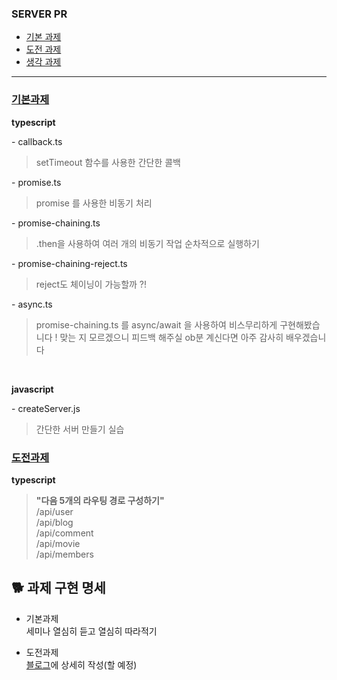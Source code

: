<!-- PR의 제목은 "[N주차] 기본/도전/생각 과제 제출" 으로 작성해주시면 되겠습니다 -->

### SERVER PR

- [기본 과제](#기본과제)
- [도전 과제](#도전과제)
- [생각 과제](https://tjdnjs.github.io/sopt/sopt2/#%EB%8F%84%EC%A0%84-%EA%B3%BC%EC%A0%9C)

---

<!-- 어떤 과제를 구현했는지 적어주세요! -->
### [기본과제](/2nd-week-task/basic/)

**typescript**

\- callback.ts

> setTimeout 함수를 사용한 간단한 콜백

\- promise.ts

> promise 를 사용한 비동기 처리

\- promise-chaining.ts

> .then을 사용하여 여러 개의 비동기 작업 순차적으로 실행하기

\- promise-chaining-reject.ts

> reject도 체이닝이 가능할까 ?!

\- async.ts

> promise-chaining.ts 를 async/await 을 사용하여 비스무리하게 구현해봤습니다 ! 맞는 지 모르겠으니 피드백 해주실 ob분 계신다면 아주 감사히 배우겠습니다

<br>

**javascript**

\- createServer.js

> 간단한 서버 만들기 실습

### [도전과제](/2nd-week-task/advanced/)

**typescript**

>**"다음 5개의 라우팅 경로 구성하기"**<br>
/api/user<br>
/api/blog<br>
/api/comment<br>
/api/movie<br>
/api/members<br>

## 🐕 과제 구현 명세

- 기본과제<br>
세미나 열심히 듣고 열심히 따라적기

- 도전과제<br>
[블로그](https://tjdnjs.github.io/sopt/sopt3)에 상세히 작성(할 예정)